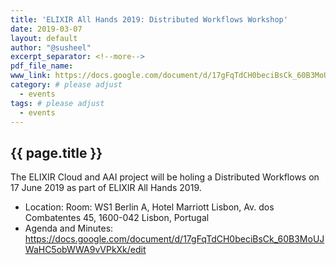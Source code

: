 ```yaml
---
title: 'ELIXIR All Hands 2019: Distributed Workflows Workshop'
date: 2019-03-07
layout: default
author: "@susheel"
excerpt_separator: <!--more-->
pdf_file_name:
www_link: https://docs.google.com/document/d/17gFqTdCH0beciBsCk_60B3MoUJWaHC5obWWA9vVPkXk/edit
category: # please adjust
  - events
tags: # please adjust
  - events
---
```


## {{ page.title }}

The ELIXIR Cloud and AAI project will be holing a Distributed Workflows on 17 June 2019 as part of ELIXIR All Hands 2019.

<!--more-->

* Location: Room: WS1 Berlin A, Hotel Marriott Lisbon, Av. dos Combatentes 45, 1600-042 Lisbon, Portugal
* Agenda and Minutes: https://docs.google.com/document/d/17gFqTdCH0beciBsCk_60B3MoUJWaHC5obWWA9vVPkXk/edit
